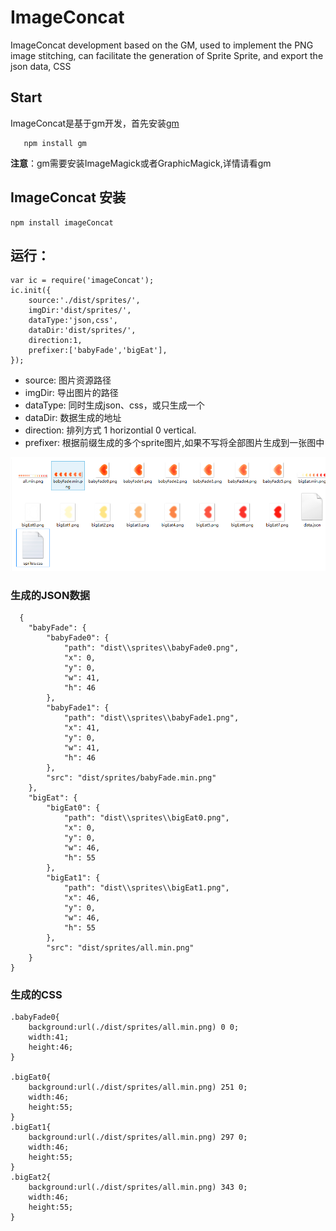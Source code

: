 
# ImageConcat

ImageConcat development based on the GM, used to implement the PNG image stitching, can facilitate the generation of Sprite Sprite, and export the json data, CSS

## Start

ImageConcat是基于gm开发，首先安装[gm](https://github.com/aheckmann/gm)

```
   npm install gm 
```

**注意**：gm需要安装ImageMagick或者GraphicMagick,详情请看gm

## ImageConcat 安装

```
npm install imageConcat
```

## 运行：

```
var ic = require('imageConcat');
ic.init({
    source:'./dist/sprites/',
    imgDir:'dist/sprites/',
    dataType:'json,css', 
    dataDir:'dist/sprites/',
    direction:1,
    prefixer:['babyFade','bigEat'],
});

```

* source: 图片资源路径
* imgDir: 导出图片的路径
* dataType: 同时生成json、css，或只生成一个
* dataDir:  数据生成的地址
* direction: 排列方式 1 horizontial 0 vertical.
* prefixer: 根据前缀生成的多个sprite图片,如果不写将全部图片生成到一张图中

![demo](https://raw.githubusercontent.com/monyee/ImageConcat/master/demo/demo.png)

### 生成的JSON数据

```
  {
    "babyFade": {
        "babyFade0": {
            "path": "dist\\sprites\\babyFade0.png",
            "x": 0,
            "y": 0,
            "w": 41,
            "h": 46
        },
        "babyFade1": {
            "path": "dist\\sprites\\babyFade1.png",
            "x": 41,
            "y": 0,
            "w": 41,
            "h": 46
        },
        "src": "dist/sprites/babyFade.min.png"
    },
    "bigEat": {
        "bigEat0": {
            "path": "dist\\sprites\\bigEat0.png",
            "x": 0,
            "y": 0,
            "w": 46,
            "h": 55
        },
        "bigEat1": {
            "path": "dist\\sprites\\bigEat1.png",
            "x": 46,
            "y": 0,
            "w": 46,
            "h": 55
        },
        "src": "dist/sprites/all.min.png"
    }
}

```


### 生成的CSS

```
.babyFade0{
    background:url(./dist/sprites/all.min.png) 0 0;
    width:41;
    height:46;
}

.bigEat0{
    background:url(./dist/sprites/all.min.png) 251 0;
    width:46;
    height:55;
}
.bigEat1{
    background:url(./dist/sprites/all.min.png) 297 0;
    width:46;
    height:55;
}
.bigEat2{
    background:url(./dist/sprites/all.min.png) 343 0;
    width:46;
    height:55;
}
```



